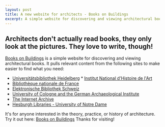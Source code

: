 ```yaml
---
layout: post
title: A new website for architects - Books on Buildings
excerpt: A simple website for discovering and viewing architectural books
---
```


## Architects don't actually read books, they only look at the pictures. They love to write, though!


[Books on Buildings][1] is a simple website for discovering and viewing architectural books. It pulls relevant content from the following sites to make easier to find what you need:


* [Universitätsbibliothek Heidelberg][2]  * [Institut National d'Histoire de l'Art][3]
* [Bibliothèque nationale de France][4]
* [Elektronische Bibliothek Schweiz][5]
* [University of Cologne and the German Archaeological Institute][6]
* [The Internet Archive][7]
* [Hesburgh Libraries - University of Notre Dame][8]

It's for anyone interested in the theory, practice, or history of architecture. Try it out here: [Books on Buildings][1] Thanks for visiting!

[1]: http://dtlib.github.io
[2]: http://www.ub.uni-heidelberg.de/
[3]: http://bibliotheque.inha.fr/iguana/www.main.cls?surl=bibliotheque-inha
[4]: http://gallica.bnf.fr/
[5]: http://www.e-rara.ch/
[6]: http://arachne.uni-koeln.de/drupal/
[7]: https://archive.org/details/texts
[8]: http://library.nd.edu/architecture/DigitizedRareBooks.shtml
